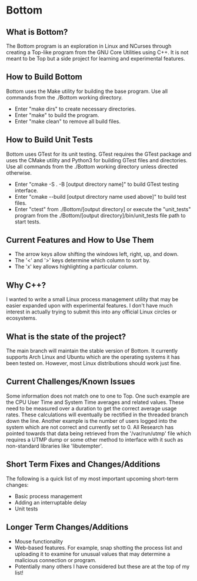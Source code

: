# Bottom

## What is Bottom?
The Bottom program is an exploration in Linux and NCurses through creating a Top-like program from the GNU Core Utilities using C++.  It is not meant to be Top but a side project for learning and experimental features.

## How to Build Bottom
Bottom uses the Make utility for building the base program. Use all commands from the ./Bottom working directory.
- Enter "make dirs" to create necessary directories.
- Enter "make" to build the program.
- Enter "make clean" to remove all build files.

## How to Build Unit Tests
Bottom uses GTest for its unit testing.  GTest requires the GTest package and uses the CMake utility and Python3 for building GTest files and directories. Use all commands from the ./Bottom working directory unless directed otherwise.
- Enter "cmake -S . -B [output directory name]" to build GTest testing interface.
- Enter "cmake --build [output directory name used above]" to build test files.
- Enter "ctest" from ./Bottom/[output directory] or execute the "unit_tests" program from the ./Bottom/[output directory]/bin/unit_tests file path to start tests.

## Current Features and How to Use Them
- The arrow keys allow shifting the windows left, right, up, and down.
- The '<' and '>' keys determine which column to sort by.
- The 'x' key allows highlighting a particular column.

## Why C++?
I wanted to write a small Linux process management utility that may be easier expanded upon with experimental features. I don't have much interest in actually trying to submit this into any official Linux circles or ecosystems.

## What is the state of the project?
The main branch will maintain the stable version of Bottom.  It currently supports Arch Linux and Ubuntu which are the operating systems it has been tested on.  However, most Linux distributions should work just fine.

## Current Challenges/Known Issues
Some information does not match one to one to Top.  One such example are the CPU User Time and System Time averages and related values.  These need to be measured over a duration to get the correct average usage rates.  These calculations will eventually be rectified in the threaded branch down the line.  Another example is the number of users logged into the system which are not correct and currently set to 0.  All Research has pointed towards that data being retrieved from the '/var/run/utmp' file which requires a UTMP dump or some other method to interface with it such as non-standard libraries like 'libutempter'.

## Short Term Fixes and Changes/Additions
The following is a quick list of my most important upcoming short-term changes:
- Basic process management
- Adding an interruptable delay
- Unit tests

## Longer Term Changes/Additions
- Mouse functionality
- Web-based features.  For example, snap shotting the process list and uploading it to examine for unusual values that may determine a malicious connection or program.
- Potentially many others I have considered but these are at the top of my list!
